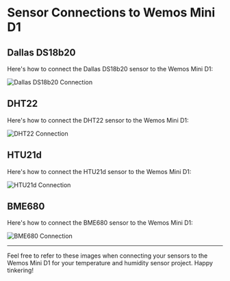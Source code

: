 <!DOCTYPE html>
<html lang="en">
<head>
  <meta charset="UTF-8">
  <meta name="viewport" content="width=device-width, initial-scale=1.0">
  <title>Sensor Connections to Wemos Mini D1</title>
</head>
<body>
  <h1>Sensor Connections to Wemos Mini D1</h1>
  
  <h2>Dallas DS18b20</h2>
  <p>Here's how to connect the Dallas DS18b20 sensor to the Wemos Mini D1:</p>
  <img src="https://github.com/DIY-Sensors/03-Temperature-Sensors-ESPHome-and-Arduino/assets/dallas_ds18b20_connection.png](https://github.com/DIY-Sensors/03-Temperature-Sensors-ESPHome-and-Arduino/assets/155093397/cbf861c6-24fa-4c73-92b0-88f48de834bc" alt="Dallas DS18b20 Connection">
  
  <h2>DHT22</h2>
  <p>Here's how to connect the DHT22 sensor to the Wemos Mini D1:</p>
  <img src="https://github.com/DIY-Sensors/03-Temperature-Sensors-ESPHome-and-Arduino/assets/dht22_connection.png](https://github.com/DIY-Sensors/03-Temperature-Sensors-ESPHome-and-Arduino/assets/155093397/abd554b7-091c-4a80-ae08-508d90b43a85)" alt="DHT22 Connection">
  
  <h2>HTU21d</h2>
  <p>Here's how to connect the HTU21d sensor to the Wemos Mini D1:</p>
  <img src="https://github.com/DIY-Sensors/03-Temperature-Sensors-ESPHome-and-Arduino/assets/htu21d_connection.png](https://github.com/DIY-Sensors/03-Temperature-Sensors-ESPHome-and-Arduino/assets/155093397/0c40bb41-9867-4177-a954-44019dd0b3a2)" alt="HTU21d Connection">
  
  <h2>BME680</h2>
  <p>Here's how to connect the BME680 sensor to the Wemos Mini D1:</p>
  <img src="https://github.com/DIY-Sensors/03-Temperature-Sensors-ESPHome-and-Arduino/assets/bme680_connection.png](https://github.com/DIY-Sensors/03-Temperature-Sensors-ESPHome-and-Arduino/assets/155093397/67e6c962-8882-4294-98ab-fa41692bdc7e)" alt="BME680 Connection">
  
  <hr>
  
  <p>Feel free to refer to these images when connecting your sensors to the Wemos Mini D1 for your temperature and humidity sensor project. Happy tinkering!</p>
  
</body>
</html>

